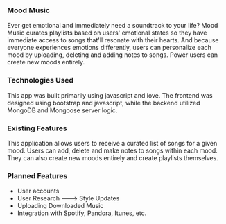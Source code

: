 ###  Mood Music 

Ever get emotional and immediately need a soundtrack to your life? Mood Music curates playlists based on users' emotional states so they have immediate access to songs that'll resonate with their hearts. And because everyone experiences emotions differently, users can personalize each mood by uploading, deleting and adding notes to songs. Power users can create new moods entirely. 

### Technologies Used 

This app was built primarily using javascript and love. The frontend was designed using bootstrap and javascript, while the backend utilized MongoDB and Mongoose server logic. 

### Existing Features 

This application allows users to receive a curated list of songs for a given mood. Users can add, delete and make notes to songs within each mood. They can also create new moods entirely and create playlists themselves. 

### Planned Features 

* User accounts 
* User Research ---> Style Updates 
* Uploading Downloaded Music 
* Integration with Spotify, Pandora, Itunes, etc. 
